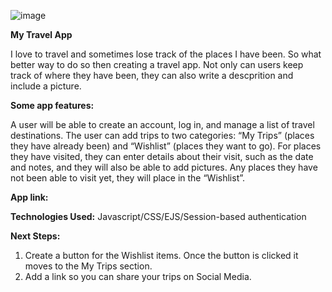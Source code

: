 ![image](https://github.com/user-attachments/assets/4783ad70-48fe-415a-84cf-e95eeeb584f0)

__**My Travel App**__

I love to travel and sometimes lose track of the places I have been. So what better way to do so then creating a travel app. Not only can users keep track of where they have been,
they can also write a descprition and include a picture. 

**Some app features:**

A user will be able to create an account, log in, and manage a list of travel destinations.
The user can add trips to two categories: “My Trips” (places they have already been) and “Wishlist” (places they want to go).
For places they have visited, they can enter details about their visit, such as the date and notes, and they will also be able to add pictures.
Any places they have not been able to visit yet, they will place in the “Wishlist”.

**App link:**


**Technologies Used:** Javascript/CSS/EJS/Session-based authentication

**Next Steps:**

1) Create a button for the Wishlist items. Once the button is clicked it moves to the My Trips section.
2) Add a link so you can share your trips on Social Media. 
